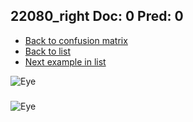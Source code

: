 ## 22080_right Doc: 0 Pred: 0
- [Back to confusion matrix](https://github.com/juliandewit/kaggle_retinopathy/blob/master/matrix.md)
- [Back to list](https://github.com/juliandewit/kaggle_retinopathy/blob/master/lists/00/list.md)
- [Next example in list](https://github.com/juliandewit/kaggle_retinopathy/blob/master/lists/00/22/22086_left.md)

![Eye](https://retinopaty.blob.core.windows.net/size1024/22080_right_0.jpeg)

### 

![Eye]()
